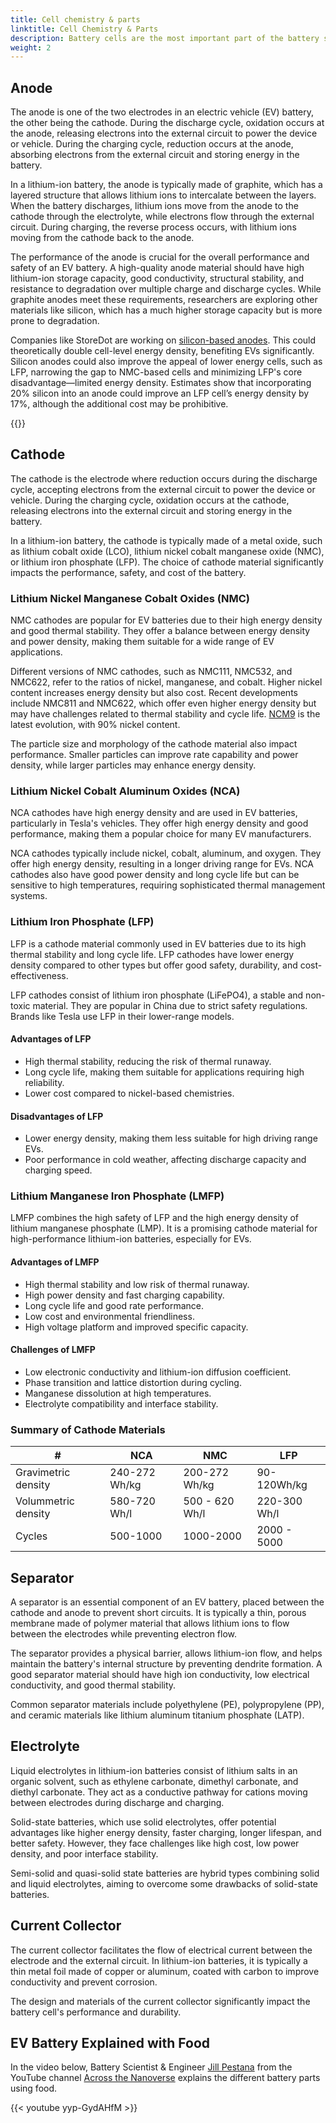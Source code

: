 ```yaml
---
title: Cell chemistry & parts
linktitle: Cell Chemistry & Parts
description: Battery cells are the most important part of the battery system and the most critical factor for both cost and performance in EVs.
weight: 2
---
```

<!-- markdownlint-disable MD033 -->

## Anode

The anode is one of the two electrodes in an electric vehicle (EV) battery, the other being the cathode. During the discharge cycle, oxidation occurs at the anode, releasing electrons into the external circuit to power the device or vehicle. During the charging cycle, reduction occurs at the anode, absorbing electrons from the external circuit and storing energy in the battery.

In a lithium-ion battery, the anode is typically made of graphite, which has a layered structure that allows lithium ions to intercalate between the layers. When the battery discharges, lithium ions move from the anode to the cathode through the electrolyte, while electrons flow through the external circuit. During charging, the reverse process occurs, with lithium ions moving from the cathode back to the anode.

The performance of the anode is crucial for the overall performance and safety of an EV battery. A high-quality anode material should have high lithium-ion storage capacity, good conductivity, structural stability, and resistance to degradation over multiple charge and discharge cycles. While graphite anodes meet these requirements, researchers are exploring other materials like silicon, which has a much higher storage capacity but is more prone to degradation.

Companies like StoreDot are working on [silicon-based anodes](https://www.store-dot.com/blog/silicon-dominant-anodes-pave-the-way-for-future-li-ion-ev-batteries). This could theoretically double cell-level energy density, benefiting EVs significantly. Silicon anodes could also improve the appeal of lower energy cells, such as LFP, narrowing the gap to NMC-based cells and minimizing LFP's core disadvantage—limited energy density. Estimates show that incorporating 20% silicon into an anode could improve an LFP cell’s energy density by 17%, although the additional cost may be prohibitive.

{{<evkxdisplayaddarticle />}}

## Cathode

The cathode is the electrode where reduction occurs during the discharge cycle, accepting electrons from the external circuit to power the device or vehicle. During the charging cycle, oxidation occurs at the cathode, releasing electrons into the external circuit and storing energy in the battery.

In a lithium-ion battery, the cathode is typically made of a metal oxide, such as lithium cobalt oxide (LCO), lithium nickel cobalt manganese oxide (NMC), or lithium iron phosphate (LFP). The choice of cathode material significantly impacts the performance, safety, and cost of the battery.

### Lithium Nickel Manganese Cobalt Oxides (NMC)

NMC cathodes are popular for EV batteries due to their high energy density and good thermal stability. They offer a balance between energy density and power density, making them suitable for a wide range of EV applications.

Different versions of NMC cathodes, such as NMC111, NMC532, and NMC622, refer to the ratios of nickel, manganese, and cobalt. Higher nickel content increases energy density but also cost. Recent developments include NMC811 and NMC622, which offer even higher energy density but may have challenges related to thermal stability and cycle life. [NCM9](https://skinnonews.com/global/archives/14179) is the latest evolution, with 90% nickel content.

The particle size and morphology of the cathode material also impact performance. Smaller particles can improve rate capability and power density, while larger particles may enhance energy density.

### Lithium Nickel Cobalt Aluminum Oxides (NCA)

NCA cathodes have high energy density and are used in EV batteries, particularly in Tesla's vehicles. They offer high energy density and good performance, making them a popular choice for many EV manufacturers.

NCA cathodes typically include nickel, cobalt, aluminum, and oxygen. They offer high energy density, resulting in a longer driving range for EVs. NCA cathodes also have good power density and long cycle life but can be sensitive to high temperatures, requiring sophisticated thermal management systems.

### Lithium Iron Phosphate (LFP)

LFP is a cathode material commonly used in EV batteries due to its high thermal stability and long cycle life. LFP cathodes have lower energy density compared to other types but offer good safety, durability, and cost-effectiveness.

LFP cathodes consist of lithium iron phosphate (LiFePO4), a stable and non-toxic material. They are popular in China due to strict safety regulations. Brands like Tesla use LFP in their lower-range models.

#### Advantages of LFP

- High thermal stability, reducing the risk of thermal runaway.
- Long cycle life, making them suitable for applications requiring high reliability.
- Lower cost compared to nickel-based chemistries.

#### Disadvantages of LFP

- Lower energy density, making them less suitable for high driving range EVs.
- Poor performance in cold weather, affecting discharge capacity and charging speed.

### Lithium Manganese Iron Phosphate (LMFP)

LMFP combines the high safety of LFP and the high energy density of lithium manganese phosphate (LMP). It is a promising cathode material for high-performance lithium-ion batteries, especially for EVs.

#### Advantages of LMFP

- High thermal stability and low risk of thermal runaway.
- High power density and fast charging capability.
- Long cycle life and good rate performance.
- Low cost and environmental friendliness.
- High voltage platform and improved specific capacity.

#### Challenges of LMFP

- Low electronic conductivity and lithium-ion diffusion coefficient.
- Phase transition and lattice distortion during cycling.
- Manganese dissolution at high temperatures.
- Electrolyte compatibility and interface stability.

### Summary of Cathode Materials

<table class="table table-striped">
<thead>
<tr>
<th>#</th>
<th>NCA</th>
<th>NMC</th>
<th>LFP</th>
</tr>
</thead>
<tbody>
<tr>
<td>Gravimetric density</td>
<td>240-272 Wh/kg</td>
<td>200-272 Wh/kg</td>
<td>90-120Wh/kg</td>
</tr>
<tr>
<td>Volummetric density</td>
<td>580-720 Wh/l</td>
<td>500 - 620 Wh/l</td>
<td> 220-300 Wh/l</td>
</tr>
<tr>
<td>Cycles</td>
<td>500-1000</td>
<td>1000-2000</td>
<td>2000 - 5000</td>
</tr>
</tbody>
</table>

## Separator

A separator is an essential component of an EV battery, placed between the cathode and anode to prevent short circuits. It is typically a thin, porous membrane made of polymer material that allows lithium ions to flow between the electrodes while preventing electron flow.

The separator provides a physical barrier, allows lithium-ion flow, and helps maintain the battery's internal structure by preventing dendrite formation. A good separator material should have high ion conductivity, low electrical conductivity, and good thermal stability.

Common separator materials include polyethylene (PE), polypropylene (PP), and ceramic materials like lithium aluminum titanium phosphate (LATP).

## Electrolyte

Liquid electrolytes in lithium-ion batteries consist of lithium salts in an organic solvent, such as ethylene carbonate, dimethyl carbonate, and diethyl carbonate. They act as a conductive pathway for cations moving between electrodes during discharge and charging.

Solid-state batteries, which use solid electrolytes, offer potential advantages like higher energy density, faster charging, longer lifespan, and better safety. However, they face challenges like high cost, low power density, and poor interface stability.

Semi-solid and quasi-solid state batteries are hybrid types combining solid and liquid electrolytes, aiming to overcome some drawbacks of solid-state batteries.

## Current Collector

The current collector facilitates the flow of electrical current between the electrode and the external circuit. In lithium-ion batteries, it is typically a thin metal foil made of copper or aluminum, coated with carbon to improve conductivity and prevent corrosion.

The design and materials of the current collector significantly impact the battery cell's performance and durability.

## EV Battery Explained with Food

In the video below, Battery Scientist & Engineer [Jill Pestana](https://www.linkedin.com/in/jillpestana/) from the YouTube channel [Across the Nanoverse](https://www.youtube.com/@AcrosstheNanoverse) explains the different battery parts using food.

{{< youtube yyp-GydAHfM >}}